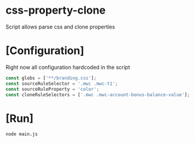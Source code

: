 # css-property-clone
Script allows parse css and clone properties

# [Configuration]
Right now all configuration hardcoded in the script
```javascript
const globs = ['**/branding.css'];
const sourceRuleSelector = '.mwc .mwc-t1';
const sourceRuleProperty = 'color';
const cloneRuleSelectors = ['.mwc .mwc-account-bonus-balance-value'];
```

# [Run]
`node main.js`
